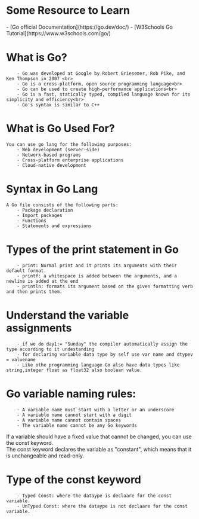 <h1>Some Resource to Learn</h1>
        - [Go official Documentation](https://go.dev/doc/)
        - [W3Schools Go Tutorial](https://www.w3schools.com/go/)

<h1>What is Go?</h1>

        - Go was developed at Google by Robert Griesemer, Rob Pike, and Ken Thompson in 2007 <br>
        - Go is a cross-platform, open source programming language<br>
        - Go can be used to create high-performance applications<br>
        - Go is a fast, statically typed, compiled language known for its simplicity and efficiency<br>
        - Go's syntax is similar to C++


<h1>What is Go Used For?</h1>

    You can use go lang for the following purposes:
        - Web development (server-side)
        - Network-based programs
        - Cross-platform enterprise applications
        - Cloud-native development

<h1>Syntax in Go Lang</h1>

    A Go file consists of the following parts:
        - Package declaration
        - Import packages
        - Functions
        - Statements and expressions

<H1> Types of the print statement in Go</H1>

        - print: Normal print and it prints its arguments with their default format.
        - printf: a whitespace is added between the arguments, and a newline is added at the end
        - println: formats its argument based on the given formatting verb and then prints them.

<H1>Understand the variable assignments </H1>

        - if we do day1:= "Sunday" the compiler automatically assign the type according to it undestanding
        - for declaring variable data type by self use var name and dtypev = valuename
        - Like othe programming language Go also have data types like string,integer float as float32 also boolean value.

<H1>Go variable naming rules: </H1>

        - A variable name must start with a letter or an underscore
        - A variable name cannot start with a digit
        - A variable name cannot contain spaces
        - The variable name cannot be any Go keywords


If a variable should have a fixed value that cannot be changed, you can use the const keyword.<br>
The const keyword declares the variable as "constant", which means that it is unchangeable and read-only.

<h1>Type of the const keyword</h1>

        - Typed Const: where the dataype is declaare for the const variable.
        - UnTyped Const: where the dataype is not declaare for the const variable.


